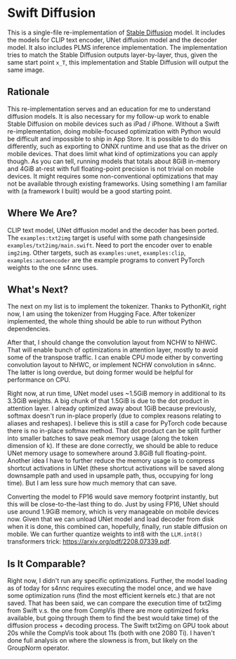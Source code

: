 # Swift Diffusion

This is a single-file re-implementation of [Stable Diffusion](https://github.com/CompVis/stable-diffusion) model. It includes the models for CLIP text encoder, UNet diffusion model and the decoder model. It also includes PLMS inference implementation. The implementation tries to match the Stable Diffusion outputs layer-by-layer, thus, given the same start point `x_T`, this implementation and Stable Diffusion will output the same image.

## Rationale

This re-implementation serves and an education for me to understand diffusion models. It is also necessary for my follow-up work to enable Stable Diffusion on mobile devices such as iPad / iPhone. Without a Swift re-implementation, doing mobile-focused optimization with Python would be difficult and impossible to ship in App Store. It is possible to do this differently, such as exporting to ONNX runtime and use that as the driver on mobile devices. That does limit what kind of optimizations you can apply though. As you can tell, running models that totals about 8GiB in-memory and 4GiB at-rest with full floating-point precision is not trivial on mobile devices. It might requires some non-conventional optimizations that may not be available through existing frameworks. Using something I am familiar with (a framework I built) would be a good starting point.

## Where We Are?

CLIP text model, UNet diffusion model and the decoder has been ported. The `examples:txt2img` target is useful with some path changesinside `examples/txt2img/main.swift`. Need to port the encoder over to enable `img2img`. Other targets, such as `examples:unet`, `examples:clip`, `examples:autoencoder` are the example programs to convert PyTorch weights to the one s4nnc uses.

## What's Next?

The next on my list is to implement the tokenizer. Thanks to PythonKit, right now, I am using the tokenizer from Hugging Face. After tokenizer implemented, the whole thing should be able to run without Python dependencies.

After that, I should change the convolution layout from NCHW to NHWC. That will enable bunch of optimizations in attention layer, mostly to avoid some of the transpose traffic. I can enable CPU mode either by converting convolution layout to NHWC, or implement NCHW convolution in s4nnc. The latter is long overdue, but doing former would be helpful for performance on CPU.

Right now, at run time, UNet model uses ~1.5GiB memory in additional to its 3.3GiB weights. A big chunk of that 1.5GiB is due to the dot product in attention layer. I already optimized away about 1GiB because previously, softmax doesn't run in-place properly (due to complex reasons relating to aliases and reshapes). I believe this is still a case for PyTorch code because there is no in-place softmax method. That dot product can be split further into smaller batches to save peak memory usage (along the token dimension of k). If these are done correctly, we should be able to reduce UNet memory usage to somewhere around 3.8GiB full floating-point. Another idea I have to further reduce the memory usage is to compress shortcut activations in UNet (these shortcut activations will be saved along downsample path and used in upsample path, thus, occupying for long time). But I am less sure how much memory that can save.

Converting the model to FP16 would save memory footprint instantly, but this will be close-to-the-last thing to do. Just by using FP16, UNet should use around 1.9GiB memory, which is very manageable on mobile devices now. Given that we can unload UNet model and load decoder from disk when it is done, this combined can, hopefully, finally, run stable diffusion on mobile. We can further quantize weights to int8 with the `LLM.int8()` transformers trick: https://arxiv.org/pdf/2208.07339.pdf.

## Is It Comparable?

Right now, I didn't run any specific optimizations. Further, the model loading as of today for s4nnc requires executing the model once, and we have some optimization runs (find the most efficient kernels etc.) that are not saved. That has been said, we can compare the execution time of txt2img from Swift v.s. the one from CompVis (there are more optimized forks available, but going through them to find the best would take time) of the diffusion process + decoding process. The Swift txt2img on GPU took about 20s while the CompVis took about 11s (both with one 2080 Ti). I haven't done full analysis on where the slowness is from, but likely on the GroupNorm operator.
